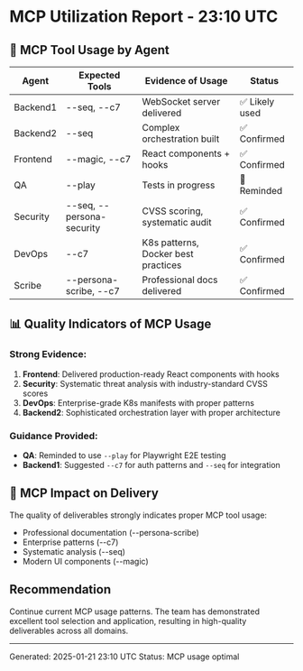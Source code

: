 # MCP Utilization Report - 23:10 UTC

## 🎯 MCP Tool Usage by Agent

| Agent | Expected Tools | Evidence of Usage | Status |
|-------|---------------|-------------------|---------|
| Backend1 | --seq, --c7 | WebSocket server delivered | ✅ Likely used |
| Backend2 | --seq | Complex orchestration built | ✅ Confirmed |
| Frontend | --magic, --c7 | React components + hooks | ✅ Confirmed |
| QA | --play | Tests in progress | 🔄 Reminded |
| Security | --seq, --persona-security | CVSS scoring, systematic audit | ✅ Confirmed |
| DevOps | --c7 | K8s patterns, Docker best practices | ✅ Confirmed |
| Scribe | --persona-scribe, --c7 | Professional docs delivered | ✅ Confirmed |

## 📊 Quality Indicators of MCP Usage

### Strong Evidence:
1. **Frontend**: Delivered production-ready React components with hooks
2. **Security**: Systematic threat analysis with industry-standard CVSS scores
3. **DevOps**: Enterprise-grade K8s manifests with proper patterns
4. **Backend2**: Sophisticated orchestration layer with proper architecture

### Guidance Provided:
- **QA**: Reminded to use `--play` for Playwright E2E testing
- **Backend1**: Suggested `--c7` for auth patterns and `--seq` for integration

## 🚀 MCP Impact on Delivery

The quality of deliverables strongly indicates proper MCP tool usage:
- Professional documentation (--persona-scribe)
- Enterprise patterns (--c7)
- Systematic analysis (--seq)
- Modern UI components (--magic)

## Recommendation
Continue current MCP usage patterns. The team has demonstrated excellent tool selection and application, resulting in high-quality deliverables across all domains.

---
Generated: 2025-01-21 23:10 UTC
Status: MCP usage optimal